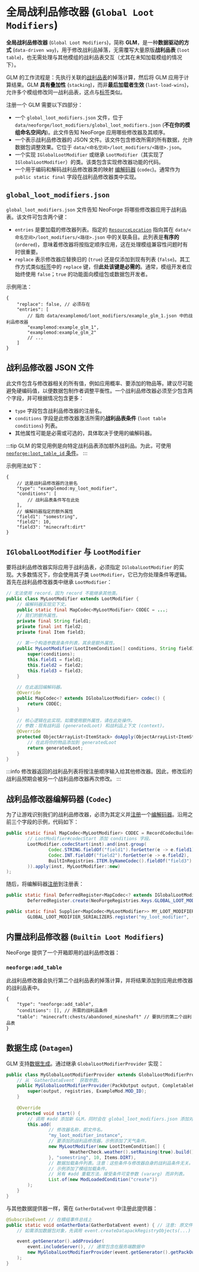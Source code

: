 # **全局战利品修改器** (`Global Loot Modifiers`)

**全局战利品修改器** (`Global Loot Modifiers`)，简称 **GLM**，是一种**数据驱动的方式** (`data-driven way`)，用于修改战利品掉落，无需覆写大量原版**战利品表** (`loot table`)，也无需处理与其他模组的战利品表交互（尤其在未知加载模组的情况下）。

GLM 的工作流程是：先执行关联的[战利品表][loottable]的掉落计算，然后将 GLM 应用于计算结果。GLM **具有叠加性** (`stacking`)，而非**最后加载者生效** (`last-load-wins`)，允许多个模组修改同一战利品表，这点与[标签][tags]类似。

注册一个 GLM 需要以下四部分：

- 一个 `global_loot_modifiers.json` 文件，位于 `data/neoforge/loot_modifiers/global_loot_modifiers.json` (**不在你的模组命名空间内**)。此文件告知 NeoForge 应用哪些修改器及其顺序。
- 一个表示战利品修改器的 JSON 文件。该文件包含修改所需的所有数据，允许数据包调整效果。它位于 `data/<命名空间>/loot_modifiers/<路径>.json`。
- 一个实现 `IGlobalLootModifier` 或继承 `LootModifier`（其实现了 `IGlobalLootModifier`）的类。该类包含实现修改器功能的代码。
- 一个用于编码和解码战利品修改器类的映射 [编解码器][codec] (`codec`)。通常作为 `public static final` 字段在战利品修改器类中实现。

## `global_loot_modifiers.json`

`global_loot_modifiers.json` 文件告知 NeoForge 将哪些修改器应用于战利品表。该文件可包含两个键：

- `entries` 是要加载的修改器列表。指定的 [`ResourceLocation`][resloc] 指向其在 `data/<命名空间>/loot_modifiers/<路径>.json` 中的关联条目。此列表是**有序的** (`ordered`)，意味着修改器将按指定顺序应用，这在处理模组兼容性问题时有时很重要。
- `replace` 表示修改器应替换旧的 (`true`) 还是仅添加到现有列表 (`false`)。其工作方式类似[标签][tags]中的 `replace` 键，但**此处该键是必需的**。通常，模组开发者应始终使用 `false`；`true` 的功能面向模组包或数据包开发者。

示例用法：
```json5
{
    "replace": false, // 必须存在
    "entries": [
        // 指向 data/examplemod/loot_modifiers/example_glm_1.json 中的战利品修改器
        "examplemod:example_glm_1",
        "examplemod:example_glm_2"
        // ...
    ]
}
```

## 战利品修改器 JSON 文件

此文件包含与修改器相关的所有值，例如应用概率、要添加的物品等。建议尽可能避免硬编码值，以便数据包制作者调整平衡性。一个战利品修改器必须至少包含两个字段，并可根据情况包含更多：

- `type` 字段包含战利品修改器的注册名。
- `conditions` 字段是此修改器激活所需的**战利品表条件** (`loot table conditions`) 列表。
- 其他属性可能是必需或可选的，具体取决于使用的编解码器。

:::tip
GLM 的常见用例是向特定战利品表添加额外战利品。为此，可使用 [`neoforge:loot_table_id` 条件][loottableid]。
:::

示例用法如下：
```json5
{
    // 这是战利品修改器的注册名
    "type": "examplemod:my_loot_modifier",
    "conditions": [
        // 战利品表条件写在此处
    ],
    // 编解码器指定的额外属性
    "field1": "somestring",
    "field2": 10,
    "field3": "minecraft:dirt"
}
```

## `IGlobalLootModifier` 与 `LootModifier`

要将战利品修改器实际应用于战利品表，必须指定 `IGlobalLootModifier` 的实现。大多数情况下，你会使用其子类 `LootModifier`，它已为你处理条件等逻辑。首先在战利品修改器类中继承 `LootModifier`：

```java
// 无法使用 record，因为 record 不能继承其他类。
public class MyLootModifier extends LootModifier {
    // 编解码器实现见下文。
    public static final MapCodec<MyLootModifier> CODEC = ...;
    // 我们的额外属性。
    private final String field1;
    private final int field2;
    private final Item field3;
    
    // 第一个构造参数是条件列表，其余是额外属性。
    public MyLootModifier(LootItemCondition[] conditions, String field1, int field2, Item field3) {
        super(conditions);
        this.field1 = field1;
        this.field2 = field2;
        this.field3 = field3;
    }
    
    // 在此返回编解码器。
    @Override
    public MapCodec<? extends IGlobalLootModifier> codec() {
        return CODEC;
    }
    
    // 核心逻辑在此实现。如需使用额外属性，请在此处操作。
    // 参数：现有战利品 (generatedLoot) 和战利品上下文 (context)。
    @Override
    protected ObjectArrayList<ItemStack> doApply(ObjectArrayList<ItemStack> generatedLoot, LootContext context) {
        // 在此将你的物品添加到 generatedLoot
        return generatedLoot;
    }
}
```

:::info
修改器返回的战利品列表将按注册顺序输入给其他修改器。因此，修改后的战利品预期会被另一个战利品修改器再次修改。
:::

## 战利品修改器编解码器 (`Codec`)

为了让游戏识别我们的战利品修改器，必须为其定义并[注册][register]一个[编解码器][codec]。沿用之前三个字段的示例，代码如下：

```java
public static final MapCodec<MyLootModifier> CODEC = RecordCodecBuilder.mapCodec(inst -> 
        // LootModifier#codecStart 添加 conditions 字段。
        LootModifier.codecStart(inst).and(inst.group(
                Codec.STRING.fieldOf("field1").forGetter(e -> e.field1),
                Codec.INT.fieldOf("field2").forGetter(e -> e.field2),
                BuiltInRegistries.ITEM.byNameCodec().fieldOf("field3").forGetter(e -> e.field3)
        )).apply(inst, MyLootModifier::new)
);
```

随后，将编解码器[注册][register]到注册表：
```java
public static final DeferredRegister<MapCodec<? extends IGlobalLootModifier>> GLOBAL_LOOT_MODIFIER_SERIALIZERS =
        DeferredRegister.create(NeoForgeRegistries.Keys.GLOBAL_LOOT_MODIFIER_SERIALIZERS, ExampleMod.MOD_ID);

public static final Supplier<MapCodec<MyLootModifier>> MY_LOOT_MODIFIER =
        GLOBAL_LOOT_MODIFIER_SERIALIZERS.register("my_loot_modifier", () -> MyLootModifier.CODEC);
```

## 内置战利品修改器 (`Builtin Loot Modifiers`)

NeoForge 提供了一个开箱即用的战利品修改器：

### `neoforge:add_table`

此战利品修改器会执行第二个战利品表的掉落计算，并将结果添加到应用此修改器的战利品表中。

```json5
{
    "type": "neoforge:add_table",
    "conditions": [], // 所需的战利品条件
    "table": "minecraft:chests/abandoned_mineshaft" // 要执行的第二个战利品表
}
```

## 数据生成 (`Datagen`)

GLM 支持[数据生成][datagen]。通过继承 `GlobalLootModifierProvider` 实现：

```java
public class MyGlobalLootModifierProvider extends GlobalLootModifierProvider {
    // 从 `GatherDataEvent` 获取参数。
    public MyGlobalLootModifierProvider(PackOutput output, CompletableFuture<HolderLookup.Provider> registries) {
        super(output, registries, ExampleMod.MOD_ID);
    }
    
    @Override
    protected void start() {
        // 调用 #add 添加新 GLM，同时会在 global_loot_modifiers.json 添加对应条目。
        this.add(
                // 修改器名称，即文件名。
                "my_loot_modifier_instance",
                // 要添加的战利品修改器。示例添加了天气条件。
                new MyLootModifier(new LootItemCondition[] {
                        WeatherCheck.weather().setRaining(true).build()
                }, "somestring", 10, Items.DIRT),
                // 数据加载条件列表。注意：这些条件与修改器自身的战利品条件无关。
                // 示例添加了模组加载条件。
                // 另有 #add 重载方法，接受条件可变参数 (vararg) 而非列表。
                List.of(new ModLoadedCondition("create"))
        );
    }
}
```

与其他数据提供器一样，需在 `GatherDataEvent` 中注册此提供器：
```java
@SubscribeEvent // 在模组事件总线上
public static void onGatherData(GatherDataEvent event) { // 注意: 原文件为 Client 事件，但实际通常使用主事件
    // 如需添加数据包对象，先调用 event.createDatapackRegistryObjects(...)

    event.getGenerator().addProvider(
        event.includeServer(), // 通常包含在服务端数据中
        new MyGlobalLootModifierProvider(event.getGenerator().getPackOutput(), event.getLookupProvider())
    );
}
```

[codec]: ../../../datastorage/codecs.md
[datagen]: ../../index.md#data-generation
[loottable]: index.md
[loottableid]: lootconditions#neoforgeloot_table_id
[register]: ../../../concepts/registries.md#methods-for-registering
[resloc]: ../../../misc/resourcelocation.md
[tags]: ../tags.md